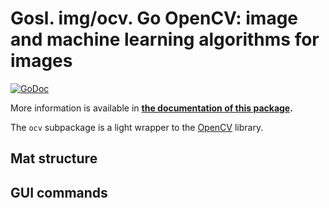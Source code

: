 # Gosl. img/ocv. Go OpenCV: image and machine learning algorithms for images

[![GoDoc](https://godoc.org/github.com/cpmech/gosl/img/ocv?status.svg)](https://godoc.org/github.com/cpmech/gosl/img/ocv) 

More information is available in **[the documentation of this package](https://godoc.org/github.com/cpmech/gosl/img/ocv).**

The `ocv` subpackage is a light wrapper to the [OpenCV](http://opencv.org) library.

## Mat structure

## GUI commands
